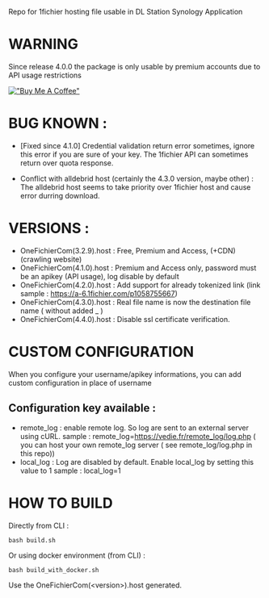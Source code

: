 Repo for 1fichier hosting file usable in DL Station Synology Application

# WARNING 

Since release 4.0.0 the package is only usable by premium accounts due to API usage restrictions

[!["Buy Me A Coffee"](https://www.buymeacoffee.com/assets/img/custom_images/orange_img.png)](https://www.buymeacoffee.com/mathieuvedie)


# BUG KNOWN : 

- [Fixed since 4.1.0] Credential validation return error sometimes, ignore this error if you are sure of your key. The 1fichier API can sometimes return over quota response. 

- Conflict with alldebrid host (certainly the 4.3.0 version, maybe other) : The alldebrid host seems to take priority over 1fichier host and cause error durring download. 

# VERSIONS : 
- OneFichierCom(3.2.9).host : Free, Premium and Access, (+CDN) (crawling website)
- OneFichierCom(4.1.0).host : Premium and Access only, password must be an apikey (API usage), log disable by default
- OneFichierCom(4.2.0).host : Add support for already tokenized link (link sample : https://a-6.1fichier.com/p1058755667)
- OneFichierCom(4.3.0).host : Real file name is now the destination file name ( without added _ )
- OneFichierCom(4.4.0).host : Disable ssl certificate verification.

# CUSTOM CONFIGURATION 

When you configure your username/apikey informations, you can add custom configuration in place of username

## Configuration key available :
- remote_log : enable remote log. So log are sent to an external server using cURL. 
sample : remote_log=https://vedie.fr/remote_log/log.php ( you can host your own remote_log server ( see remote_log/log.php in this repo)) 
- local_log : Log are disabled by default. Enable local_log by setting this value to 1
sample : local_log=1


# HOW TO BUILD 

Directly from CLI : 
```shell
bash build.sh
```

Or using docker environment (from CLI) : 
```shell
bash build_with_docker.sh
```

Use the OneFichierCom(\<version\>).host generated.
